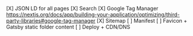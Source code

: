 [X] JSON LD for all pages
[X] Search
[X] Google Tag Manager https://nextjs.org/docs/app/building-your-application/optimizing/third-party-libraries#google-tag-manager
[X] Sitemap
[ ] Manifest
[ ] Favicon + Gatsby static folder content
[ ] Deploy + CDN/DNS 
